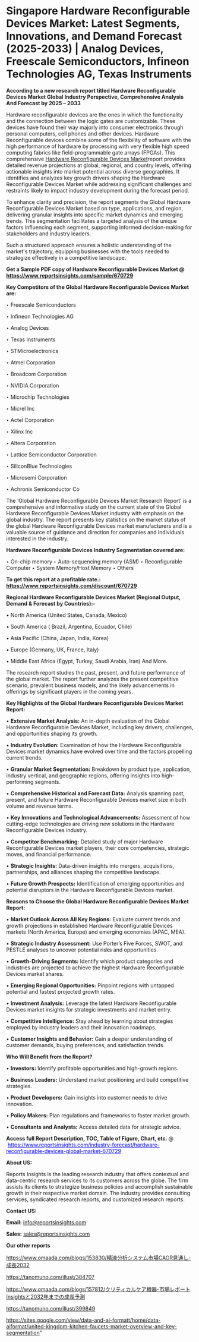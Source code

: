 # Singapore Hardware Reconfigurable Devices Market: Latest Segments, Innovations, and Demand Forecast (2025-2033) | Analog Devices, Freescale Semiconductors, Infineon Technologies AG, Texas Instruments

<strong>According to a new research report titled Hardware Reconfigurable Devices Market Global Industry Perspective, Comprehensive Analysis And Forecast by 2025 – 2033</strong>

Hardware reconfigurable devices are the ones in which the functionality and the connection between the logic gates are customizable. These devices have found their way majorly into consumer electronics through personal computers, cell phones and other devices. Hardware Reconfigurable devices combine some of the flexibility of software with the high performance of hardware by processing with very flexible high speed computing fabrics like field-programmable gate arrays (FPGAs). This comprehensive <a href=https://www.reportsinsights.com/sample/670729>Hardware Reconfigurable Devices Market</a>report provides detailed revenue projections at global, regional, and country levels, offering actionable insights into market potential across diverse geographies. It identifies and analyzes key growth drivers shaping the Hardware Reconfigurable Devices Market while addressing significant challenges and restraints likely to impact industry development during the forecast period.

To enhance clarity and precision, the report segments the Global Hardware Reconfigurable Devices Market based on type, applications, and region, delivering granular insights into specific market dynamics and emerging trends. This segmentation facilitates a targeted analysis of the unique factors influencing each segment, supporting informed decision-making for stakeholders and industry leaders.

Such a structured approach ensures a holistic understanding of the market's trajectory, equipping businesses with the tools needed to strategize effectively in a competitive landscape.

<strong>Get a Sample PDF copy of Hardware Reconfigurable Devices Market </strong><strong>@<a href=https://www.reportsinsights.com/sample/670729 style=color:#0000ff;> https://www.reportsinsights.com/sample/670729</a></strong></font>

<strong>Key Competitors of the Global Hardware Reconfigurable Devices Market are:</strong>

‣ Freescale Semiconductors

‣ Infineon Technologies AG

‣ Analog Devices

‣ Texas Instruments

‣ STMicroelectronics

‣ Atmel Corporation

‣ Broadcom Corporation

‣ NVIDIA Corporation

‣ Microchip Technologies

‣ Micrel Inc

‣ Actel Corporation

‣ Xilinx Inc

‣ Altera Corporation

‣ Lattice Semiconductor Corporation

‣ SiliconBlue Technologies

‣ Microsemi Corporation

‣ Achronix Semiconductor Co

The ‘Global Hardware Reconfigurable Devices Market Research Report’ is a comprehensive and informative study on the current state of the Global Hardware Reconfigurable Devices Market industry with emphasis on the global industry. The report presents key statistics on the market status of the global Hardware Reconfigurable Devices market manufacturers and is a valuable source of guidance and direction for companies and individuals interested in the industry.

<strong>Hardware Reconfigurable Devices Industry Segmentation covered are:</strong>

‣ On-chip memory
‣ Auto-sequencing memory (ASM)
‣ Reconfigurable Computer
‣ System Memory/Host Memory
‣ Others

<strong>To get this report at a profitable rate.: <a href=https://www.reportsinsights.com/discount/670729 style=color:#0000ff;>https://www.reportsinsights.com/discount/670729</a></strong></font>

<strong>Regional Hardware Reconfigurable Devices Market (Regional Output, Demand &amp; Forecast by Countries):-</strong>

• North America (United States, Canada, Mexico)

• South America ( Brazil, Argentina, Ecuador, Chile)

• Asia Pacific (China, Japan, India, Korea)

• Europe (Germany, UK, France, Italy)

• Middle East Africa (Egypt, Turkey, Saudi Arabia, Iran) And More.

The research report studies the past, present, and future performance of the global market. The report further analyzes the present competitive scenario, prevalent business models, and the likely advancements in offerings by significant players in the coming years.

<strong>Key Highlights of the Global Hardware Reconfigurable Devices Market Report:</strong>

• <strong>Extensive Market Analysis:</strong> An in-depth evaluation of the Global Hardware Reconfigurable Devices Market, including key drivers, challenges, and opportunities shaping its growth.

• <strong>Industry Evolution:</strong> Examination of how the Hardware Reconfigurable Devices market dynamics have evolved over time and the factors propelling current trends.

• <strong>Granular Market Segmentation:</strong> Breakdown by product type, application, industry vertical, and geographic regions, offering insights into high-performing segments.

• <strong>Comprehensive Historical and Forecast Data:</strong> Analysis spanning past, present, and future Hardware Reconfigurable Devices market size in both volume and revenue terms.

• <strong>Key Innovations and Technological Advancements:</strong> Assessment of how cutting-edge technologies are driving new solutions in the Hardware Reconfigurable Devices industry.

• <strong>Competitor Benchmarking:</strong> Detailed study of major Hardware Reconfigurable Devices market players, their core competencies, strategic moves, and financial performance.

• <strong>Strategic Insights:</strong> Data-driven insights into mergers, acquisitions, partnerships, and alliances shaping the competitive landscape.

• <strong>Future Growth Prospects:</strong> Identification of emerging opportunities and potential disruptors in the Hardware Reconfigurable Devices market.

<strong>Reasons to Choose the Global Hardware Reconfigurable Devices Market Report:</strong>

• <strong>Market Outlook Across All Key Regions:</strong> Evaluate current trends and growth projections in established Hardware Reconfigurable Devices markets (North America, Europe) and emerging economies (APAC, MEA).

• <strong>Strategic Industry Assessment:</strong> Use Porter’s Five Forces, SWOT, and PESTLE analyses to uncover potential risks and opportunities.

• <strong>Growth-Driving Segments:</strong> Identify which product categories and industries are projected to achieve the highest Hardware Reconfigurable Devices market shares.

• <strong>Emerging Regional Opportunities:</strong> Pinpoint regions with untapped potential and fastest projected growth rates.

• <strong>Investment Analysis:</strong> Leverage the latest Hardware Reconfigurable Devices market insights for strategic investments and market entry.

• <strong>Competitive Intelligence:</strong> Stay ahead by learning about strategies employed by industry leaders and their innovation roadmaps.

• <strong>Customer Insights and Behavior:</strong> Gain a deeper understanding of customer demands, buying preferences, and satisfaction trends.

<strong>Who Will Benefit from the Report?</strong>

• <strong>Investors:</strong> Identify profitable opportunities and high-growth regions.

• <strong>Business Leaders:</strong> Understand market positioning and build competitive strategies.

• <strong>Product Developers:</strong> Gain insights into customer needs to drive innovation.

• <strong>Policy Makers:</strong> Plan regulations and frameworks to foster market growth.

• <strong>Consultants and Analysts:</strong> Access detailed data for strategic advice.
</ul>
<strong>Access full Report Description, TOC, Table of Figure, Chart, etc. </strong>@  <a href=https://www.reportsinsights.com/industry-forecast/hardware-reconfigurable-devices-global-market-670729 style=color:#0000ff;>https://www.reportsinsights.com/industry-forecast/hardware-reconfigurable-devices-global-market-670729</a></font>

<strong><strong>About US</strong>:</strong>

Reports Insights is the leading research industry that offers contextual and data-centric research services to its customers across the globe. The firm assists its clients to strategize business policies and accomplish sustainable growth in their respective market domain. The industry provides consulting services, syndicated research reports, and customized research reports.

<strong>Contact US:</strong>

<p class=""""><b>Email:</b> <a href=mailto:info@reportsinsights.com>info@reportsinsights.com</a></p>
<p class=""""><b>Sales:</b> <a href=mailto:sales@reportsinsights.com>sales@reportsinsights.com</a></p>

<strong>Our other reports</strong>

<a href=https://www.omaada.com/blogs/153830/精液分析システム市場CAGR見通し-成長2032>https://www.omaada.com/blogs/153830/精液分析システム市場CAGR見通し-成長2032</a>

<a href=https://tanomuno.com/illust/384707>https://tanomuno.com/illust/384707</a>

<a href=https://www.omaada.com/blogs/157812/クリティカルケア機器-市場レポートInsightsと2032年までの成長予測>https://www.omaada.com/blogs/157812/クリティカルケア機器-市場レポートInsightsと2032年までの成長予測</a>

<a href=https://tanomuno.com/illust/399849>https://tanomuno.com/illust/399849</a>

<a href=https://sites.google.com/view/data-and-ai-formatt/home/data-aiformat/united-kingdom-kitchen-faucets-market-overview-and-key-segmentation>https://sites.google.com/view/data-and-ai-formatt/home/data-aiformat/united-kingdom-kitchen-faucets-market-overview-and-key-segmentation</a>"
